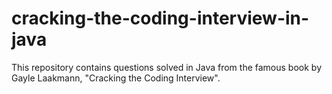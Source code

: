 # cracking-the-coding-interview-in-java

This repository contains questions solved in Java from the famous book by Gayle Laakmann, "Cracking the Coding Interview".
